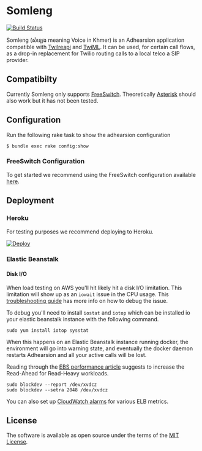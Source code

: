 # Somleng

[![Build Status](https://travis-ci.org/dwilkie/somleng.svg?branch=master)](https://travis-ci.org/dwilkie/somleng)

Somleng (សំឡេង meaning Voice in Khmer) is an Adhearsion application compatible with [Twilreapi](https://github.com/dwilkie/twilreapi) and [TwiML](https://www.twilio.com/docs/api/twiml). It can be used, for certain call flows, as a drop-in replacement for Twilio routing calls to a local telco a SIP provider.

## Compatibilty

Currently Somleng only supports [FreeSwitch](https://freeswitch.org/). Theoretically [Asterisk](http://www.asterisk.org/) should also work but it has not been tested.

## Configuration

Run the following rake task to show the adhearsion configuration

```
$ bundle exec rake config:show
```

### FreeSwitch Configuration

To get started we recommend using the FreeSwitch configuration available [here](https://github.com/dwilkie/freeswitch-config).

## Deployment

### Heroku

For testing purposes we recommend deploying to Heroku.

[![Deploy](https://www.herokucdn.com/deploy/button.svg)](https://heroku.com/deploy)

### Elastic Beanstalk

#### Disk I/O

When load testing on AWS you'll hit likely hit a disk I/O limitation. This limitation will show up as an `iowait` issue in the CPU usage. This [troubleshooting guide](http://bencane.com/2012/08/06/troubleshooting-high-io-wait-in-linux/) has more info on how to debug the issue.

To debug you'll need to install `iostat` and `iotop` which can be installed io your elastic beanstalk instance with the following command.

```
sudo yum install iotop sysstat
```

When this happens on an Elastic Beanstalk instance running docker, the environment will go into warning state, and eventually the docker daemon restarts Adhearsion and all your active calls will be lost.

Reading through the [EBS performance article](http://docs.aws.amazon.com/AWSEC2/latest/UserGuide/EBSPerformance.html) suggests to increase the Read-Ahead for Read-Heavy workloads.

```
sudo blockdev --report /dev/xvdcz
sudo blockdev --setra 2048 /dev/xvdcz
```

You can also set up [CloudWatch alarms](http://docs.aws.amazon.com/AWSEC2/latest/UserGuide/monitoring-volume-status.html) for various ELB metrics.

## License

The software is available as open source under the terms of the [MIT License](http://opensource.org/licenses/MIT).

